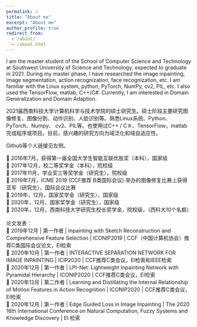 ```yaml
---
permalink: /
title: "About me"
excerpt: "About me"
author_profile: true
redirect_from: 
  - /about/
  - /about.html
---
```


I am the master student of the School of Computer Science and Technology at Southwest University of Science and Technology, expected to graduate in 2021. During my master phase, I have researched the image inpainting, image segmentation, action recognization, face recognization, etc. I am familiar with the Linux system, python, PyTorch, NumPy, cv2, PIL, etc. I also used the TensorFlow, matlab, C++/C#. Currently, I am interested in Domain Generalization and Domain Adaption.  
  
2021届西南科技大学计算机科学与技术学院的硕士研究生。硕士阶段主要研究图像修复、图像分割、动作识别、人脸识别等。熟悉Linux系统、Python、PyTorch、Numpy、 cv2、PIL等。也使用过C++ / C＃、TensorFlow，matlab完成程序或项目。目前，感兴趣的研究方向为域泛化和域自适应性。    
 
Github等个人链接见左侧。

 2016年7月，获得第一届全国大学生智能互联优胜奖（本科），国家级 <br>
 2017年12月，校二等奖学金（本科），院校级<br>
 2017年11月，学业奖三等奖学金（研究生），院校级<br>
 2019年7月，ICME 2019 (CCF推荐 B类国际会议) 举办的图像修复比赛上获得亚军（研究生），国际会议比赛<br>
 2019年，12月，国家奖学金（研究生），国家级<br>
 2020年，12月，国家奖学金（研究生），国家级<br>
 2020年，12月，西南科技大学研究生校长奖学金，院校级，（西科大10个名额）<br>
<br>
论文发表：<br>
 2019年12月 | 第一作者 | Inpainting with Sketch Reconstruction and Comprehensive Feature Selection | ICONIP2019 | CCF（中国计算机协会）推荐C类国际会议论文，EI检索<br>
 2020年10月 | 第一作者 | INTERACTIVE SEPARATION NETWORK FOR IMAGE INPAINTING | ICIP2020 |  CCF推荐C类会议，EI检索和IEEE检索<br>
 2020年12月 | 第一作者 | LPI-Net: Lightweight Inpainting Network with Pyramidal Hierarchy | ICONIP2020 | CCF推荐C类会议，EI检索<br>
 2020年12月 | 第二作者 | Learning and Distillating the Internal Relationship of Motion Features in Action Recognition | ICONIP2020 | CCF推荐C类会议，EI检索<br>
 2020年12月 | 第一作者 | Edge Guided Loss in Image Inpainting | The 2020 16th International Conference on Natural Computation, Fuzzy Systems and Knowledge Discovery | EI 检索<br>
